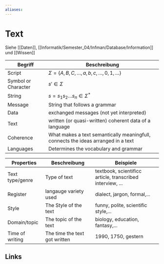 ```yaml
---
aliases: 
---
```

# Text 
Siehe [[Daten]], [[Informatik/Semester_04/Infman/Database/Information]] und [[Wissen]]

| Begriff             | Beschreibung                                                                      |
| ------------------- | --------------------------------------------------------------------------------- |
| Script              | $\Sigma=\{A,B,C,\dotso,a,b,c,\dotso,0,1,\dotso\}$                                 |
| Symbol or Character | $s' \in \Sigma$                                                                   |
| String              | $s = s_{1}s_{2}\dotso s_{n}\in \Sigma^{*}$                                        |
| Message             | String that follows a grammar                                                     |
| Data                | exchanged messages (not yet interpreted)                                          |
| Text                | written (or quasi-written) coherent data of a language                            |
| Coherence           | What makes a text semantically meaningfull, connects the ideas arranged in a text |
| Languages           | Determines the vocabulary and grammar                                             |

| Properties      | Beschreibung                  | Beispiele                                                 |
| --------------- | ----------------------------- | --------------------------------------------------------- |
| Text type/genre | Type of text                  | textbook, scientificc article, transcribed interview, ... |
| Register        | langauge variety used         | dialect, jargon, formal,...                               |
| Style           | The Style of the text         | funny, polite, scientific style,...                       |
| Domain/topic    | The topic of the text         | biology, education, fantasy,...                           |
| Time of writing | The time the text got written | 1990, 1750, gestern                                       |

## Links